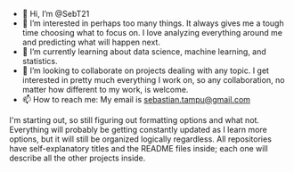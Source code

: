 - 👋 Hi, I’m @SebT21
- 👀 I’m interested in perhaps too many things. It always gives me a tough time choosing what to focus on. I love analyzing everything around me and predicting what will happen next.
- 🌱 I’m currently learning about data science, machine learning, and statistics.
- 💞️ I’m looking to collaborate on projects dealing with any topic. I get interested in pretty much everything I work on, so any collaboration, no matter how different to my work, is welcome.
- 📫 How to reach me: My email is sebastian.tampu@gmail.com

I'm starting out, so still figuring out formatting options and what not. Everything will probably be getting constantly updated as I learn more options, but it will still be organized logically regardless. All repositories have self-explanatory titles and the README files inside; each one will describe all the other projects inside.
<!---
SebT21/SebT21 is a ✨ special ✨ repository because its `README.md` (this file) appears on your GitHub profile.
You can click the Preview link to take a look at your changes.
--->
